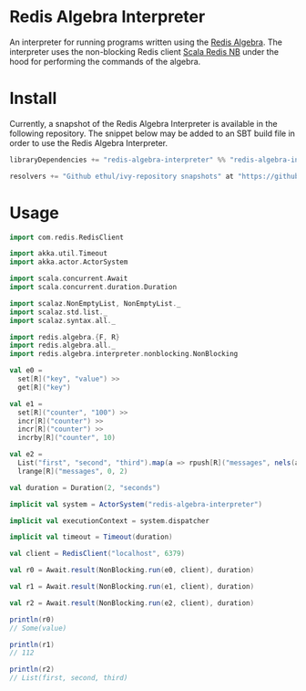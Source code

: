 # Redis Algebra Interpreter

An interpreter for running programs written using the [Redis Algebra](https://github.com/ethul/redis-algebra). The interpreter uses the non-blocking Redis client [Scala Redis NB](https://github.com/debasishg/scala-redis-nb) under the hood for performing the commands of the algebra.

# Install

Currently, a snapshot of the Redis Algebra Interpreter is available in the following repository. The snippet below may be added to an SBT build file in order to use the Redis Algebra Interpreter.

```scala
libraryDependencies += "redis-algebra-interpreter" %% "redis-algebra-interpreter" % "0.0.1-SNAPSHOT"

resolvers += "Github ethul/ivy-repository snapshots" at "https://github.com/ethul/ivy-repository/raw/master/snapshots/"
```

# Usage

```scala
import com.redis.RedisClient

import akka.util.Timeout
import akka.actor.ActorSystem

import scala.concurrent.Await
import scala.concurrent.duration.Duration

import scalaz.NonEmptyList, NonEmptyList._
import scalaz.std.list._
import scalaz.syntax.all._

import redis.algebra.{F, R}
import redis.algebra.all._
import redis.algebra.interpreter.nonblocking.NonBlocking

val e0 =
  set[R]("key", "value") >>
  get[R]("key")

val e1 =
  set[R]("counter", "100") >>
  incr[R]("counter") >>
  incr[R]("counter") >>
  incrby[R]("counter", 10)

val e2 =
  List("first", "second", "third").map(a => rpush[R]("messages", nels(a))).sequenceU >>
  lrange[R]("messages", 0, 2)

val duration = Duration(2, "seconds")

implicit val system = ActorSystem("redis-algebra-interpreter")

implicit val executionContext = system.dispatcher

implicit val timeout = Timeout(duration)

val client = RedisClient("localhost", 6379)

val r0 = Await.result(NonBlocking.run(e0, client), duration)

val r1 = Await.result(NonBlocking.run(e1, client), duration)

val r2 = Await.result(NonBlocking.run(e2, client), duration)

println(r0)
// Some(value)

println(r1)
// 112

println(r2)
// List(first, second, third)
```
